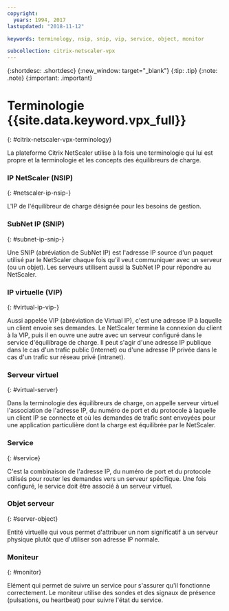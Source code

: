 ```yaml
---
copyright:
  years: 1994, 2017
lastupdated: "2018-11-12"

keywords: terminology, nsip, snip, vip, service, object, monitor

subcollection: citrix-netscaler-vpx
---
```


{:shortdesc: .shortdesc}
{:new_window: target="_blank"}
{:tip: .tip}
{:note: .note}
{:important: .important}

# Terminologie {{site.data.keyword.vpx_full}}
{: #citrix-netscaler-vpx-terminology}

La plateforme Citrix NetScaler utilise à la fois une terminologie qui lui est propre et la terminologie et les concepts des équilibreurs de charge.

### IP NetScaler (NSIP)
{: #netscaler-ip-nsip-}

L'IP de l'équilibreur de charge désignée pour les besoins de gestion.

### SubNet IP (SNIP)
{: #subnet-ip-snip-}

Une SNIP (abréviation de SubNet IP) est l'adresse IP source d'un paquet utilisé par le NetScaler chaque fois qu'il veut communiquer avec un serveur (ou un objet). Les serveurs utilisent aussi la SubNet IP pour répondre au NetScaler.

### IP virtuelle (VIP)
{: #virtual-ip-vip-}

Aussi appelée VIP (abréviation de Virtual IP), c'est une adresse IP à laquelle un client envoie ses demandes. Le NetScaler termine la connexion du client à la VIP, puis il en ouvre une autre avec un serveur configuré dans le service d'équilibrage de charge.  Il peut s'agir d'une adresse IP publique dans le cas d'un trafic public (Internet) ou d'une adresse IP privée dans le cas d'un trafic sur réseau privé (intranet).

### Serveur virtuel
{: #virtual-server}

Dans la terminologie des équilibreurs de charge, on appelle serveur virtuel l'association de l'adresse IP, du numéro de port et du protocole à laquelle un client IP se connecte et où les demandes de trafic sont envoyées pour une application particulière dont la charge est équilibrée par le NetScaler.

### Service
{: #service}

C'est la combinaison de l'adresse IP, du numéro de port et du protocole utilisés pour router les demandes vers un serveur spécifique. Une fois configuré, le service doit être associé à un serveur virtuel.

### Objet serveur
{: #server-object}

Entité virtuelle qui vous permet d'attribuer un nom significatif à un serveur physique plutôt que d'utiliser son adresse IP normale.

### Moniteur
{: #monitor}

Elément qui permet de suivre un service pour s'assurer qu'il fonctionne correctement. Le moniteur utilise des sondes et des signaux de présence (pulsations, ou heartbeat) pour suivre l'état du service.
